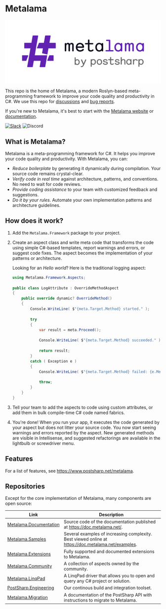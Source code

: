 # Metalama

![Metalama Logo](images/metalama-by-postsharp.svg)

This repo is the home of Metalama, a modern Roslyn-based meta-programming framework to improve your code quality and productivity in C#. We use this repo for [discussions](https://github.com/postsharp/Metalama/discussions) and [bug reports](https://github.com/postsharp/Metalama/issues).

If you're new to Metalama, it's best to start with the [Metalama website](https://www.postsharp.net/metalama) or [documentation](https://doc.metalama.net/).

[![Slack](https://img.shields.io/badge/Slack-4A154B?label=Chat%20with%20us%20on&style=flat&logo=slack&logoColor=white)](https://www.postsharp.net/slack) ![Discord](https://img.shields.io/discord/1108042639565127740)


## What is Metalama?

Metalama is a meta-programming framework for C#. It helps you improve your code quality and productivity.  With Metalama, you can:

* *Reduce boilerplate* by generating it dynamically during compilation. Your source code remains crystal-clear.
* *Verify code in real time* against architecture, patterns, and conventions. No need to wait for code reviews.
* *Provide coding assistance* to your team with customized feedback and suggestions.
* *Do it by your rules.* Automate your own implementation patterns and architecture guidelines.


## How does it work?

1. Add the `Metalama.Framework` package to your project.

2. Create an aspect class and write meta code that transforms the code using simple C#-based templates, report warnings and errors, or suggest code fixes. The aspect becomes the implementation of your patterns or architecture.

    Looking for an _Hello world_? Here is the traditional logging aspect:

    ```cs
    using Metalama.Framework.Aspects;
    
    public class LogAttribute : OverrideMethodAspect
    {
        public override dynamic? OverrideMethod()
        {
            Console.WriteLine( $"{meta.Target.Method} started." );
    
            try
            {
                var result = meta.Proceed();
    
                Console.WriteLine( $"{meta.Target.Method} succeeded." );
    
                return result;
            }
            catch ( Exception e )
            {
                Console.WriteLine( $"{meta.Target.Method} failed: {e.Message}." );
    
                throw;
            }
        }
    }
    ```

3. Tell your team to add the aspects to code using custom attributes, or add them in bulk compile-time C# code named fabrics.

4. You're done! When you run your app, it executes the code generated by your aspect but does not litter your source code. You now start seeing warnings and errors reported by the aspect. New generated methods are visible in Intellisense, and suggested refactorings are available in the lightbulb or screwdriver menu.


## Features

For a list of features, see https://www.postsharp.net/metalama.

## Repositories

Except for the core implementation of Metalama, many components are open source:


| Link                                                              | Description |
|-------------------------------------------------------------------|------------------------
| [Metalama.Documentation](https://github.com/postsharp/Metalama.Documentation) | Source code of the documentation published at https://doc.metalama.net/.
| [Metalama.Samples](https://github.com/postsharp/Metalama.Samples) | Several examples of increasing complexity. Best viewed online at https://doc.metalama.net/examples.
| [Metalama.Extensions](https://github.com/postsharp/Metalama.Extensions) | Fully supported and documented extensions to Metalama. 
| [Metalama.Community](https://github.com/postsharp/Metalama.Community) | A collection of aspects owned by the community.
| [Metalama.LinqPad](https://github.com/postsharp/Metalama.LinqPad) | A LinqPad driver that allows you to open and query any C# project or solution. 
| [PostSharp.Engineering](https://github.com/postsharp/PostSharp.Engineering) | Our continous build and integration toolset.
| [Metalama.Migration](https://github.com/postsharp/Metalama.Migration) | A documentation of the PostSharp API with instructions to migrate to Metalama.